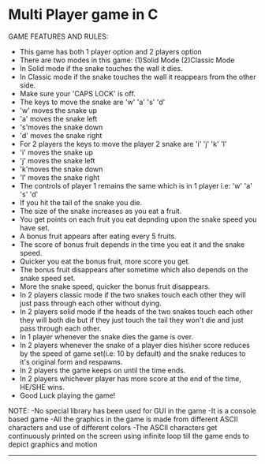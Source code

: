 # Multi Player game in C

GAME FEATURES AND RULES:
* This game has both 1 player option and 2 players option
* There are two modes in this game: (1)Solid Mode (2)Classic Mode
* In Solid mode if the snake touches the wall it dies.
* In Classic mode if the snake touches the wall it reappears from the other side.
* Make sure your 'CAPS LOCK' is off.
* The keys to move the snake are 'w' 'a' 's' 'd'
* 'w' moves the snake up
* 'a' moves the snake left
* 's'moves the snake down
* 'd' moves the snake right
* For 2 players the keys to move the player 2 snake are 'i' 'j' 'k' 'l'
* 'i' moves the snake up
* 'j' moves the snake left
* 'k'moves the snake down
* 'l' moves the snake right
* The controls of player 1 remains the same which is in 1 player i.e: 'w' 'a' 's' 'd'
* If you hit the tail of the snake you die.
* The size of the snake increases as you eat a fruit.
* You get points on each fruit you eat depnding upon the snake speed you have set.
* A bonus fruit appears after eating every 5 fruits.
* The score of bonus fruit depends in the time you eat it and the snake speed.
* Quicker you eat the bonus fruit, more score you get.
* The bonus fruit disappears after sometime which also depends on the snake speed set.
* More the snake speed, quicker the bonus fruit disappears.
* In 2 players classic mode if the two snakes touch each other they will just pass through each other without dying.
* In 2 players solid mode if the heads of the two snakes touch each other they will both die but if they just touch the tail they won't die and just pass through each other.
* In 1 player whenever the snake dies the game is over.
* In 2 players whenever the snake of a player dies his\her score reduces by the speed of game set(i.e: 10 by default) and the snake reduces to it's original form and respawns.
* In 2 players the game keeps on until the time ends.
* In 2 players whichever player has more score at the end of the time, HE/SHE wins.
* Good Luck playing the game!


NOTE:
-No special library has been used for GUI in the game
-It is a console based game
-All the graphics in the game is made from different ASCII characters and use of different colors
-The ASCII characters get continuously printed on the screen using infinite loop till the game ends to depict graphics and motion
****
